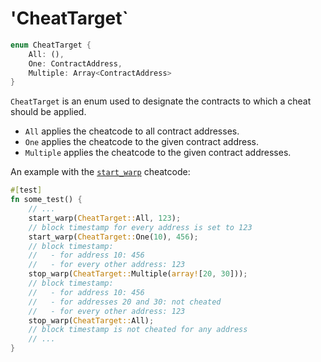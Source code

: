# 'CheatTarget`

```rust
enum CheatTarget {
    All: (),
    One: ContractAddress,
    Multiple: Array<ContractAddress>
}
```

`CheatTarget` is an enum used to designate the contracts to which a cheat should be applied. 
- `All` applies the cheatcode to all contract addresses. 
- `One` applies the cheatcode to the given contract address. 
- `Multiple` applies the cheatcode to the given contract addresses. 


An example with the [`start_warp`](./start_warp.md) cheatcode:
```rust 
#[test]
fn some_test() {
    // ...
    start_warp(CheatTarget::All, 123);
    // block timestamp for every address is set to 123
    start_warp(CheatTarget::One(10), 456);
    // block timestamp:
    //   - for address 10: 456
    //   - for every other address: 123
    stop_warp(CheatTarget::Multiple(array![20, 30]));
    // block timestamp:
    //   - for address 10: 456
    //   - for addresses 20 and 30: not cheated 
    //   - for every other address: 123
    stop_warp(CheatTarget::All);
    // block timestamp is not cheated for any address
    // ...
}
```
